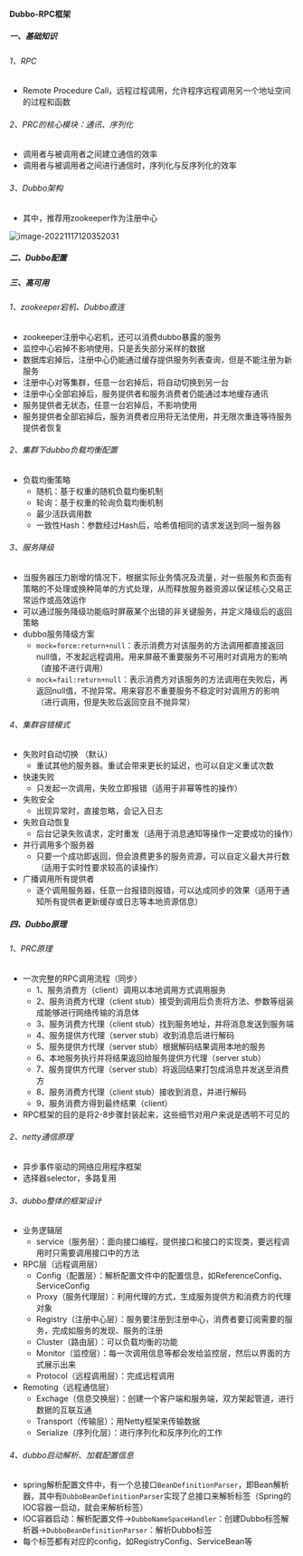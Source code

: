 #### Dubbo-RPC框架

##### 一、基础知识

###### 1、RPC

- Remote Procedure Call，远程过程调用，允许程序远程调用另一个地址空间的过程和函数  

###### 2、PRC的核心模块：通讯、序列化

- 调用者与被调用者之间建立通信的效率
- 调用者与被调用者之间进行通信时，序列化与反序列化的效率

###### 3、Dubbo架构

- 其中，推荐用zookeeper作为注册中心

![image-20221117120352031](D:\GitHub\Note\Grammar\img_md\image-20221117120352031.png)

##### 二、Dubbo配置

##### 三、高可用

###### 1、zookeeper宕机、Dubbo直连

- zookeeper注册中心宕机，还可以消费dubbo暴露的服务
- 监控中心宕掉不影响使用，只是丢失部分采样的数据
- 数据库宕掉后，注册中心仍能通过缓存提供服务列表查询，但是不能注册为新服务
- 注册中心对等集群，任意一台宕掉后，将自动切换到另一台
- 注册中心全部宕掉后，服务提供者和服务消费者仍能通过本地缓存通讯
- 服务提供者无状态，任意一台宕掉后，不影响使用
- 服务提供者全部宕掉后，服务消费者应用将无法使用，并无限次重连等待服务提供者恢复

###### 2、集群下dubbo负载均衡配置

- 负载均衡策略
    - 随机：基于权重的随机负载均衡机制
    - 轮询：基于权重的轮询负载均衡机制
    - 最少活跃调用数
    - 一致性Hash：参数经过Hash后，哈希值相同的请求发送到同一服务器

###### 3、服务降级

- 当服务器压力剧增的情况下，根据实际业务情况及流量，对一些服务和页面有策略的不处理或换种简单的方式处理，从而释放服务器资源以保证核心交易正常运作或高效运作
- 可以通过服务降级功能临时屏蔽某个出错的非关键服务，并定义降级后的返回策略
- dubbo服务降级方案
    - `mock=force:return+null`：表示消费方对该服务的方法调用都直接返回null值，不发起远程调用。用来屏蔽不重要服务不可用时对调用方的影响（直接不进行调用）
    - `mock=fail:return+null`：表示消费方对该服务的方法调用在失败后，再返回null值，不抛异常。用来容忍不重要服务不稳定时对调用方的影响（进行调用，但是失败后返回空且不抛异常）

###### 4、集群容错模式

- 失败时自动切换 （默认）
    - 重试其他的服务器。重试会带来更长的延迟，也可以自定义重试次数
- 快速失败
    - 只发起一次调用，失败立即报错（适用于非幂等性的操作）
- 失败安全
    - 出现异常时，直接忽略，会记入日志
- 失败自动恢复
    - 后台记录失败请求，定时重发（适用于消息通知等操作一定要成功的操作）
- 并行调用多个服务器
    - 只要一个成功即返回，但会浪费更多的服务资源，可以自定义最大并行数（适用于实时性要求较高的读操作）
- 广播调用所有提供者
    - 逐个调用服务器，任意一台报错则报错，可以达成同步的效果（适用于通知所有提供者更新缓存或日志等本地资源信息）

##### 四、Dubbo原理

###### 1、PRC原理

- 一次完整的RPC调用流程（同步）
    - 1、服务消费方（client）调用以本地调用方式调用服务
    - 2、服务消费方代理（client stub）接受到调用后负责将方法、参数等组装成能够进行网络传输的消息体
    - 3、服务消费方代理（client stub）找到服务地址，并将消息发送到服务端
    - 4、服务提供方代理（server stub）收到消息后进行解码
    - 5、服务提供方代理（server stub）根据解码结果调用本地的服务
    - 6、本地服务执行并将结果返回给服务提供方代理（server stub）
    - 7、服务提供方代理（server stub）将返回结果打包成消息并发送至消费方
    - 8、服务消费方代理（client stub）接收到消息，并进行解码
    - 9、服务消费方得到最终结果（client）
- RPC框架的目的是将2-8步骤封装起来，这些细节对用户来说是透明不可见的

###### 2、netty通信原理

- 异步事件驱动的网络应用程序框架
- 选择器selector，多路复用

###### 3、dubbo整体的框架设计

- 业务逻辑层
    - service（服务层）：面向接口编程，提供接口和接口的实现类，要远程调用时只需要调用接口中的方法
- RPC层（远程调用层）
    - Config（配置层）：解析配置文件中的配置信息，如ReferenceConfig、ServiceConfig
    - Proxy（服务代理层）：利用代理的方式，生成服务提供方和消费方的代理对象
    - Registry（注册中心层）：服务要注册到注册中心，消费者要订阅需要的服务，完成如服务的发现、服务的注册
    - Cluster（路由层）：可以负载均衡的功能
    - Monitor（监控层）：每一次调用信息等都会发给监控层，然后以界面的方式展示出来
    - Protocol（远程调用层）：完成远程调用
- Remoting（远程通信层）
    - Exchage（信息交换层）：创建一个客户端和服务端，双方架起管道，进行数据的互联互通
    - Transport（传输层）：用Netty框架来传输数据
    - Serialize（序列化层）：进行序列化和反序列化的工作

###### 4、dubbo启动解析、加载配置信息

- spring解析配置文件中，有一个总接口`BeanDefinitionParser`，即Bean解析器，其中有`DubboBeanDefinitionParser`实现了总接口来解析标签（Spring的IOC容器一启动，就会来解析标签）
- IOC容器启动：解析配置文件->`DubboNameSpaceHandler`：创建Dubbo标签解析器->`DubboBeanDefinitionParser`：解析Dubbo标签
- 每个标签都有对应的config，如RegistryConfig、ServiceBean等